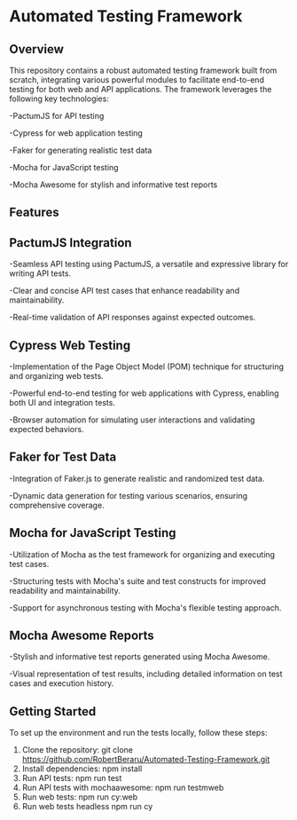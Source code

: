 # Automated Testing Framework #

## Overview ##

This repository contains a robust automated testing framework built from scratch, integrating various powerful modules to facilitate end-to-end testing for both web and API applications. The framework leverages the following key technologies:


-PactumJS for API testing

-Cypress for web application testing

-Faker for generating realistic test data

-Mocha for JavaScript testing

-Mocha Awesome for stylish and informative test reports

## Features ## 
## PactumJS Integration ##
-Seamless API testing using PactumJS, a versatile and expressive library for writing API tests.

-Clear and concise API test cases that enhance readability and maintainability.

-Real-time validation of API responses against expected outcomes.

## Cypress Web Testing ##
-Implementation of the Page Object Model (POM) technique for structuring and organizing web tests.

-Powerful end-to-end testing for web applications with Cypress, enabling both UI and integration tests.

-Browser automation for simulating user interactions and validating expected behaviors.
## Faker for Test Data

-Integration of Faker.js to generate realistic and randomized test data.

-Dynamic data generation for testing various scenarios, ensuring comprehensive coverage.

## Mocha for JavaScript Testing
-Utilization of Mocha as the test framework for organizing and executing test cases.

-Structuring tests with Mocha's suite and test constructs for improved readability and maintainability.

-Support for asynchronous testing with Mocha's flexible testing approach.

## Mocha Awesome Reports

-Stylish and informative test reports generated using Mocha Awesome.

-Visual representation of test results, including detailed information on test cases and execution history.

## Getting Started
To set up the environment and run the tests locally, follow these steps:

1. Clone the repository: git clone https://github.com/RobertBeraru/Automated-Testing-Framework.git
2. Install dependencies: npm install
3. Run API tests: npm run test
4. Run API tests with mochaawesome: npm run testmweb
5. Run web tests: npm run cy:web
6. Run web tests headless npm run cy
